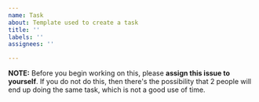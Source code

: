 ```yaml
---
name: Task
about: Template used to create a task
title: ''
labels: ''
assignees: ''

---
```


**NOTE:** Before you begin working on this, please **assign this issue to yourself**. If you do not do this, then there's the possibility that 2 people will end up doing the same task, which is not a good use of time.
